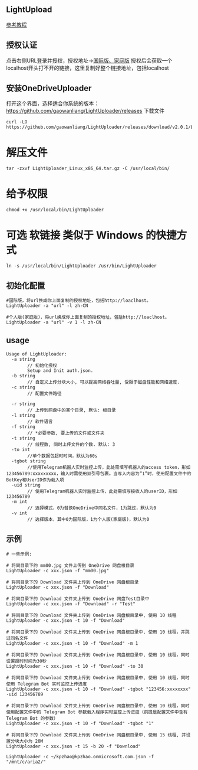## LightUpload
[参考教程](https://gwliang.com/2021/04/02/OneDriveUploader-use/)
## 授权认证
点击右侧URL登录并授权，授权地址→[国际版、家庭版](https://login.microsoftonline.com/common/oauth2/v2.0/authorize?client_id=ad5e65fd-856d-4356-aefc-537a9700c137&response_type=code&redirect_uri=http://localhost/onedrive-login&response_mode=query&scope=offline_access%20User.Read%20Files.ReadWrite.All)
授权后会获取一个localhost开头打不开的链接，这里复制好整个链接地址，包括localhost
## 安装OneDriveUploader
打开这个界面，选择适合你系统的版本：https://github.com/gaowanliang/LightUploader/releases
下载文件
```
curl -LO https://github.com/gaowanliang/LightUploader/releases/download/v2.0.1/LightUploader_Linux_x86_64.tar.gz
```
# 解压文件
```
tar -zxvf LightUploader_Linux_x86_64.tar.gz -C /usr/local/bin/
```
# 给予权限
```
chmod +x /usr/local/bin/LightUploader
```
# 可选 软链接 类似于 Windows 的快捷方式
```
ln -s /usr/local/bin/LightUploader /usr/bin/LightUploader
```
## 初始化配置
```
#国际版，将url换成你上面复制的授权地址，包括http://loaclhost。
LightUploader -a "url" -l zh-CN

#个人版(家庭版)，将url换成你上面复制的授权地址，包括http://loaclhost。
LightUploader -a "url" -v 1 -l zh-CN
```
## usage
```
Usage of LightUploader:
  -a string
        // 初始化授权
        Setup and Init auth.json.
  -b string
        // 自定义上传分块大小, 可以提高网络吞吐量, 受限于磁盘性能和网络速度.
  -c string
        // 配置文件路径

  -r string
        // 上传到网盘中的某个目录, 默认: 根目录
  -l string
        // 软件语言
  -f string
        // *必要参数, 要上传的文件或文件夹
  -t string
        // 线程数, 同时上传文件的个数. 默认: 3
  -to int
        //单个数据包超时时间，默认为60s
  -tgbot string
        //使用Telegram机器人实时监控上传，此处需填写机器人的access token，形如123456789:xxxxxxxxx，输入时需使用双引号包裹。当写入内容为“1”时，使用配置文件中的BotKey和UserID作为载入项
  -uid string
        // 使用Telegram机器人实时监控上传，此处需填写接收人的userID，形如123456789
  -m int
        // 选择模式，0为替换OneDrive中同名文件，1为跳过，默认为0
  -v int
        // 选择版本，其中0为国际版，1为个人版(家庭版)，默认为0
 ```
 ## 示例
 ```
 # 一些示例:

# 将同目录下的 mm00.jpg 文件上传到 OneDrive 网盘根目录
LightUploader -c xxx.json -f "mm00.jpg"

# 将同目录下的 Download 文件夹上传到 OneDrive 网盘根目录
LightUploader -c xxx.json -f "Download" 

# 将同目录下的 Download 文件夹上传到 OneDrive 网盘Test目录中
LightUploader -c xxx.json -f "Download" -r "Test"

# 将同目录下的 Download 文件夹上传到 OneDrive 网盘根目录中, 使用 10 线程
LightUploader -c xxx.json -t 10 -f "Download" 

# 将同目录下的 Download 文件夹上传到 OneDrive 网盘根目录中, 使用 10 线程，并跳过同名文件
LightUploader -c xxx.json -t 10 -f "Download" -m 1

# 将同目录下的 Download 文件夹上传到 OneDrive 网盘根目录中, 使用 10 线程，同时设置超时时间为30秒
LightUploader -c xxx.json -t 10 -f "Download" -to 30

# 将同目录下的 Download 文件夹上传到 OneDrive 网盘根目录中, 使用 10 线程，同时使用 Telegram Bot 实时监控上传进度
LightUploader -c xxx.json -t 10 -f "Download" -tgbot "123456:xxxxxxxx" -uid 123456789

# 将同目录下的 Download 文件夹上传到 OneDrive 网盘根目录中, 使用 10 线程，同时使用配置文件中的 Telegram Bot 参数载入程序实时监控上传进度（前提是配置文件中含有Telegram Bot 的参数）
LightUploader -c xxx.json -t 10 -f "Download" -tgbot "1"

# 将同目录下的 Download 文件夹上传到 OneDrive 网盘根目录中, 使用 15 线程, 并设置分块大小为 20M
LightUploader -c xxx.json -t 15 -b 20 -f "Download" 
```

``` 
LightUploader -c ~/kpzhao@kpzhao.onmicrosoft.com.json -f "/mnt/c/aria2/"
```
 
